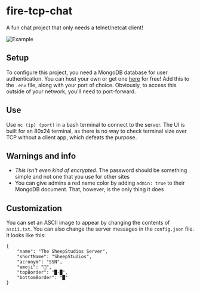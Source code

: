 # fire-tcp-chat
A fun chat project that only needs a telnet/netcat client!

![Example](https://i.imgur.com/HFrOhze.gif)

## Setup
To configure this project, you need a MongoDB database for user authentication. You can host your own or  get one [here](https://www.mongodb.com/cloud/atlas) for free! Add this
to the ```.env``` file, along with your port of choice. Obviously, to access this outside of your network, you'll need to port-forward.

## Use
Use ```nc (ip) (port)``` in a bash terminal to connect to the server. The UI is built for an 80x24 terminal, as there is no way to check terminal size over TCP without 
a client app, which defeats the purpose. 

## Warnings and info
- *This isn't even kind of encrypted*. The password should be something simple and not one that you use for other sites
- You can give admins a red name color by adding ```admin: true``` to their MongoDB document. That, however, is the only thing it does

## Customization
You can set an ASCII image to appear by changing the contents of ```ascii.txt```. 
You can also change the server messages in the ```config.json``` file. It looks like this:
```
{
    "name": "The SheepStudios Server",
    "shortName": "SheepStudios",
    "acronym": "SSN",
    "emoji": "🐑",
    "topBorder": "█-█",
    "bottomBorder": "█"
}
```
